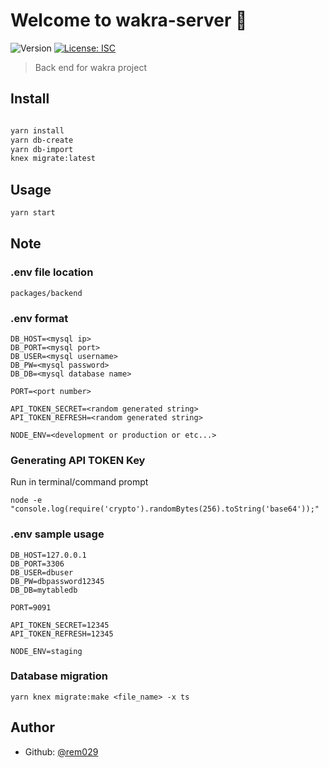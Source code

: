 # Welcome to wakra-server 👋

![Version](https://img.shields.io/badge/version-0.0.1-blue.svg?cacheSeconds=2592000)
[![License: ISC](https://img.shields.io/badge/License-ISC-yellow.svg)](#)

> Back end for wakra project

## Install

```sh

yarn install
yarn db-create
yarn db-import
knex migrate:latest

```

## Usage

```sh
yarn start
```

## Note

### .env file location
```
packages/backend
```
### .env format

```
DB_HOST=<mysql ip>
DB_PORT=<mysql port>
DB_USER=<mysql username>
DB_PW=<mysql password>
DB_DB=<mysql database name>

PORT=<port number>

API_TOKEN_SECRET=<random generated string>
API_TOKEN_REFRESH=<random generated string>

NODE_ENV=<development or production or etc...>
```

### Generating API TOKEN Key

Run in terminal/command prompt

```
node -e "console.log(require('crypto').randomBytes(256).toString('base64'));"
```

### .env sample usage

```
DB_HOST=127.0.0.1
DB_PORT=3306
DB_USER=dbuser
DB_PW=dbpassword12345
DB_DB=mytabledb

PORT=9091

API_TOKEN_SECRET=12345
API_TOKEN_REFRESH=12345

NODE_ENV=staging
```

### Database migration

```
yarn knex migrate:make <file_name> -x ts
```

## Author

- Github: [@rem029](https://github.com/rem029)
